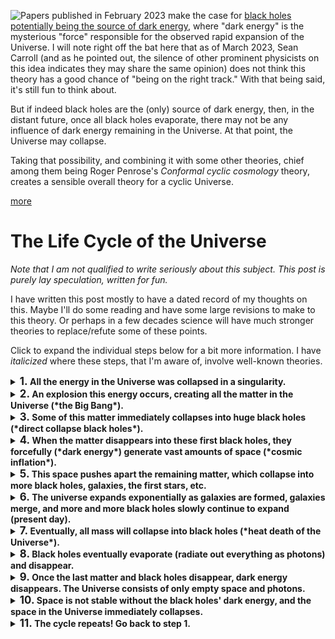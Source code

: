 
<!-- Copyright 2023 Phil Thompson. All Rights Reserved.  As noted in the License section of this repository's readme.md file, this file and its corresponding public HTML file, and all other articles, article files, and images, are distributed under traditional copyright.  The repository source code and other files are distributed under the MIT license. -->

[//]: # (gen-title: Cosmology Theory 2023)

[//]: # (gen-title-url: Cosmology-Theory-2023)

[//]: # (gen-keywords: cosmology, cosmos, universe, big bang, inflation theory, dark energy, black holes)

[//]: # (gen-description: A know-nothing layman's idea of the overall lifecycle of the Universe.)

[//]: # (gen-meta-end)

<a href="${THIS_ARTICLE}"><img style="float: left" class="width-resp-50-100" src="${SITE_ROOT_REL}/s/img/2023/2023-02-17-Andromeda-drizzle2x-sigma1-303lights-sm.jpg"/></a> 

Papers published in February 2023 make the case for <a href="https://www.ralspace.stfc.ac.uk/Pages/first-evidence-black-holes-source-of-dark-energy.aspx">black holes potentially being the source of dark energy</a>, where "dark energy" is the mysterious "force" responsible for the observed rapid expansion of the Universe.  I will note right off the bat here that as of March 2023, Sean Carroll (and as he pointed out, the silence of other prominent physicists on this idea indicates they may share the same opinion) does not think this theory has a good chance of "being on the right track."  With that being said, it's still fun to think about.

But if indeed black holes are the (only) source of dark energy, then, in the distant future, once all black holes evaporate, there may not be any influence of dark energy remaining in the Universe.  At that point, the Universe may collapse.

Taking that possibility, and combining it with some other theories, chief among them being Roger Penrose's *Conformal cyclic cosmology* theory, creates a sensible overall theory for a cyclic Universe.

[more](more://)

# The Life Cycle of the Universe

*Note that I am not qualified to write seriously about this subject.  This post is purely lay speculation, written for fun.*

I have written this post mostly to have a dated record of my thoughts on this.  Maybe I'll do some reading and have some large revisions to make to this theory.  Or perhaps in a few decades science will have much stronger theories to replace/refute some of these points.

Click to expand the individual steps below for a bit more information.  I have *italicized* where these steps, that I'm aware of, involve well-known theories.

<details>
	<summary><b><big>1.</big> All the energy in the Universe was collapsed in a singularity.</b></summary>

* This includes spacetime itself.
* There was no matter at this point.

</details>

<details>
	<summary><b><big>2.</big> An explosion this energy occurs, creating all the matter in the Universe (*the Big Bang*).</b></summary>

This explosion happens for a few reasons:

* Pure "nothingness" cannot exist once we already have "something" (energy).
* This "near nothingness," the concentration of energy in a singularity, is unstable.

</details>

<details>
	<summary><b><big>3.</big> Some of this matter immediately collapses into huge black holes (*direct collapse black holes*).</b></summary>

* The black holes were formed of vast amounts of the hydrogen and helium that initially filled the early Universe.
* This "direct collapse" theory has a chance to be proven by detection of jets emitted by these black holes that would be radio-shifted detectable by large radio telescopes.
* The Universe at this point was not symmetrical (as seen in the *cosmic microwave background radiation*), so not all of the matter was consumed by one giant black hole before the next step occurs.
  * If, in any iteration of this cycle, the Big Bang is symmetrical all the mass could be consumed in one giant black hole and we'd skip ahead to step 7.

</details>

<details>
	<summary><b><big>4.</big> When the matter disappears into these first black holes, they forcefully (*dark energy*) generate vast amounts of space (*cosmic inflation*).</b></summary>

* Space is generated according to conservation of energy when the matter disappears into the black holes &mdash; this is *dark energy*.

</details>

<details>
	<summary><b><big>5.</big> This space pushes apart the remaining matter, which collapse into more black holes, galaxies, the first stars, etc.</b></summary>

* Individual "clumps" of matter are almost immediately too far apart to be affect one another (*pocket universes*) but these clumps form the very large early black holes, galaxies, and stars.

</details>

<details>
	<summary><b><big>6.</big> The universe expands exponentially as galaxies are formed, galaxies merge, and more and more black holes slowly continue to expand (present day).</b></summary>

* As more matter is consumed by black holes, the total amount of "dark energy" in the Universe increases exponentially, generating space at a faster and faster rate.

</details>

<details>
	<summary><b><big>7.</big> Eventually, all mass will collapse into black holes (*heat death of the Universe*).</b></summary>

* Neutrinos, "cosmic rays," electrons, and other free-roaming particles with nonzero mass will eventually decay out of existence (*proton decay*).

</details>

<details>
	<summary><b><big>8.</big> Black holes eventually evaporate (radiate out everything as photons) and disappear.</b></summary>

* Hawking radiation

</details>

<details>
	<summary><b><big>9.</big> Once the last matter and black holes disappear, dark energy disappears.  The Universe consists of only empty space and photons.</b></summary>

* Since dark energy is supplied by black holes, the last of the dark energy disappears when the last black holes evaporate.

</details>

<details>
	<summary><b><big>10.</big> Space is not stable without the black holes' dark energy, and the space in the Universe immediately collapses.</b></summary>

* This aligns with or underpins Penrose's *Conformal cyclic cosmology* theory, wherein photons don't experience time or space &mdash; an infinitely large universe containing only photons is equivalent to an infinitely small universe containing only photons.
* Penrose says maybe the Universe "forgets" how large it is at that point, but instead here we can say that without a source of dark energy, the Universe has nothing "holding it open."
  * An analogy is the death of a star, where once its fusion reaction halts there's no longer any force in opposition to gravity.  Thus the star collapses in upon itself.

</details>

<details>
	<summary><b><big>11.</big> The cycle repeats!  Go back to step 1.</b></summary>
</details>

